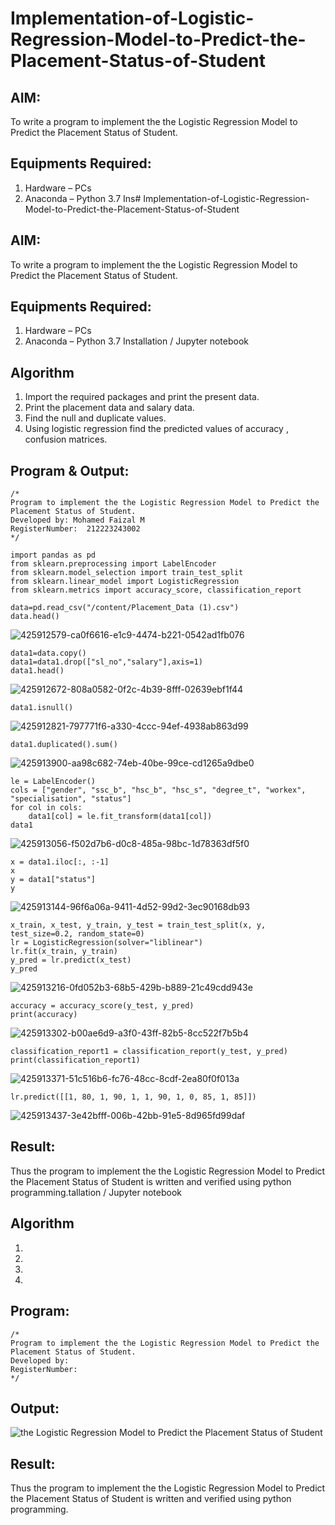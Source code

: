 # Implementation-of-Logistic-Regression-Model-to-Predict-the-Placement-Status-of-Student

## AIM:
To write a program to implement the the Logistic Regression Model to Predict the Placement Status of Student.

## Equipments Required:
1. Hardware – PCs
2. Anaconda – Python 3.7 Ins# Implementation-of-Logistic-Regression-Model-to-Predict-the-Placement-Status-of-Student

## AIM:
To write a program to implement the the Logistic Regression Model to Predict the Placement Status of Student.

## Equipments Required:
1. Hardware – PCs
2. Anaconda – Python 3.7 Installation / Jupyter notebook

## Algorithm
1. Import the required packages and print the present data.
2. Print the placement data and salary data.
3. Find the null and duplicate values.
4. Using logistic regression find the predicted values of accuracy , confusion matrices.

## Program & Output:
```
/*
Program to implement the the Logistic Regression Model to Predict the Placement Status of Student.
Developed by: Mohamed Faizal M
RegisterNumber:  212223243002
*/
```
~~~
import pandas as pd
from sklearn.preprocessing import LabelEncoder
from sklearn.model_selection import train_test_split
from sklearn.linear_model import LogisticRegression
from sklearn.metrics import accuracy_score, classification_report

data=pd.read_csv("/content/Placement_Data (1).csv") 
data.head()
~~~
![425912579-ca0f6616-e1c9-4474-b221-0542ad1fb076](https://github.com/user-attachments/assets/a346410d-aeec-49ac-aeed-d4bef2d58d1f)

~~~
data1=data.copy() 
data1=data1.drop(["sl_no","salary"],axis=1)
data1.head()
~~~
![425912672-808a0582-0f2c-4b39-8fff-02639ebf1f44](https://github.com/user-attachments/assets/7b45405a-b62f-4c9a-abdb-e1bfb91a2f08)
~~~
data1.isnull()
~~~
![425912821-797771f6-a330-4ccc-94ef-4938ab863d99](https://github.com/user-attachments/assets/9b8451a5-d31d-4e56-b62e-46efb65d79ea)
~~~
data1.duplicated().sum()
~~~
![425913900-aa98c682-74eb-40be-99ce-cd1265a9dbe0](https://github.com/user-attachments/assets/30e31b3d-be9a-4108-a17b-b2f14f879ede)
~~~
le = LabelEncoder()
cols = ["gender", "ssc_b", "hsc_b", "hsc_s", "degree_t", "workex", "specialisation", "status"]
for col in cols:
    data1[col] = le.fit_transform(data1[col])
data1
~~~
![425913056-f502d7b6-d0c8-485a-98bc-1d78363df5f0](https://github.com/user-attachments/assets/f3642867-dad5-4c3a-ac62-095e94562b58)
~~~
x = data1.iloc[:, :-1]
x
y = data1["status"]
y
~~~
![425913144-96f6a06a-9411-4d52-99d2-3ec90168db93](https://github.com/user-attachments/assets/d687a1f2-6f73-48e5-b06e-d8abe5037ed9)
~~~
x_train, x_test, y_train, y_test = train_test_split(x, y, test_size=0.2, random_state=0)
lr = LogisticRegression(solver="liblinear")
lr.fit(x_train, y_train)
y_pred = lr.predict(x_test)
y_pred
~~~
![425913216-0fd052b3-68b5-429b-b889-21c49cdd943e](https://github.com/user-attachments/assets/8f99249a-7940-4d0b-a85c-477cf8504063)
~~~
accuracy = accuracy_score(y_test, y_pred)
print(accuracy)
~~~
![425913302-b00ae6d9-a3f0-43ff-82b5-8cc522f7b5b4](https://github.com/user-attachments/assets/45e7d2d5-1f15-47ce-9f86-576dab8adfb3)
~~~
classification_report1 = classification_report(y_test, y_pred)
print(classification_report1)
~~~
![425913371-51c516b6-fc76-48cc-8cdf-2ea80f0f013a](https://github.com/user-attachments/assets/2c2b98fa-bbd3-4439-823a-532a26610e89)
~~~
lr.predict([[1, 80, 1, 90, 1, 1, 90, 1, 0, 85, 1, 85]])
~~~
![425913437-3e42bfff-006b-42bb-91e5-8d965fd99daf](https://github.com/user-attachments/assets/fd562591-a3b3-41cc-9bd7-1fc086399fcd)



## Result:
Thus the program to implement the the Logistic Regression Model to Predict the Placement Status of Student is written and verified using python programming.tallation / Jupyter notebook

## Algorithm
1. 
2. 
3. 
4. 

## Program:
```
/*
Program to implement the the Logistic Regression Model to Predict the Placement Status of Student.
Developed by: 
RegisterNumber:  
*/
```

## Output:
![the Logistic Regression Model to Predict the Placement Status of Student](sam.png)


## Result:
Thus the program to implement the the Logistic Regression Model to Predict the Placement Status of Student is written and verified using python programming.
